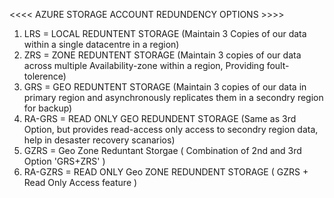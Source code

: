 <<<< AZURE STORAGE ACCOUNT REDUNDENCY OPTIONS >>>>

1. LRS = LOCAL REDUNTENT STORAGE (Maintain 3 Copies of our data within a single datacentre in a region)
2. ZRS = ZONE REDUNTENT STORAGE (Maintain 3 copies of our data across multiple Availability-zone within a region, Providing foult-tolerence)
3. GRS = GEO REDUNTENT STORAGE (Maintain 3 copies of our data in primary region and asynchronously replicates them in a secondry region for backup)
4. RA-GRS = READ ONLY GEO REDUNDENT STORAGE (Same as 3rd Option, but provides read-access only access to secondry region data, help in desaster recovery scanarios)
5. GZRS = Geo Zone Reduntant Storgae ( Combination of 2nd and 3rd Option 'GRS+ZRS' ) 
6. RA-GZRS = READ ONLY Geo ZONE REDUNDENT STORAGE ( GZRS + Read Only Access feature )


